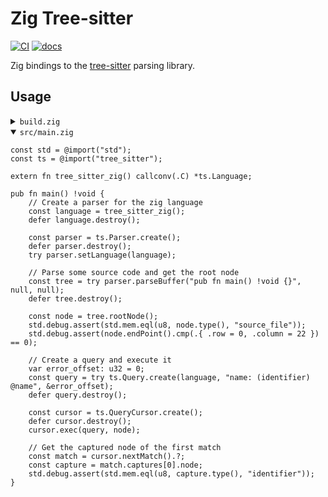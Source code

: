 # Zig Tree-sitter

[![CI][ci]](https://github.com/ObserverOfTime/zig-tree-sitter/actions/workflows/ci.yml)
[![docs][docs]](https://observeroftime.github.io/zig-tree-sitter/)

Zig bindings to the [tree-sitter] parsing library.

## Usage

<details>
<summary><code>build.zig</code></summary>

```zig
const std = @import("std");

pub fn build(b: *std.Build) void {
    const target = b.standardTargetOptions(.{});
    const optimize = b.standardOptimizeOption(.{});

    const exe = b.addExecutable(.{
        .name = "zig-tree-sitter-usage",
        .root_source_file = b.path("src/main.zig"),
        .target = target,
        .optimize = optimize,
    });
    b.installArtifact(exe);

    const tree_sitter = b.dependency("tree_sitter", .{
        .target = target,
        .optimize = optimize,
    });
    exe.root_module.addImport("tree_sitter", tree_sitter.module("tree_sitter"));

    const tree_sitter_zig = b.dependency("tree_sitter_zig", .{
        .target = target,
        .optimize = optimize,
    });
    exe.linkLibrary(tree_sitter_zig.artifact("tree-sitter-zig"));

    const run_cmd = b.addRunArtifact(exe);
    run_cmd.step.dependOn(b.getInstallStep());
    const run_step = b.step("run", "Run the example");
    run_step.dependOn(&run_cmd.step);
}
```

</details>

<details open>
<summary><code>src/main.zig</code></summary>

```zig
const std = @import("std");
const ts = @import("tree_sitter");

extern fn tree_sitter_zig() callconv(.C) *ts.Language;

pub fn main() !void {
    // Create a parser for the zig language
    const language = tree_sitter_zig();
    defer language.destroy();

    const parser = ts.Parser.create();
    defer parser.destroy();
    try parser.setLanguage(language);

    // Parse some source code and get the root node
    const tree = try parser.parseBuffer("pub fn main() !void {}", null, null);
    defer tree.destroy();

    const node = tree.rootNode();
    std.debug.assert(std.mem.eql(u8, node.type(), "source_file"));
    std.debug.assert(node.endPoint().cmp(.{ .row = 0, .column = 22 }) == 0);

    // Create a query and execute it
    var error_offset: u32 = 0;
    const query = try ts.Query.create(language, "name: (identifier) @name", &error_offset);
    defer query.destroy();

    const cursor = ts.QueryCursor.create();
    defer cursor.destroy();
    cursor.exec(query, node);

    // Get the captured node of the first match
    const match = cursor.nextMatch().?;
    const capture = match.captures[0].node;
    std.debug.assert(std.mem.eql(u8, capture.type(), "identifier"));
}
```

</details>

[tree-sitter]: https://tree-sitter.github.io/tree-sitter/
[ci]: https://img.shields.io/github/actions/workflow/status/ObserverOfTime/zig-tree-sitter/ci.yml?logo=github&label=CI
[docs]: https://img.shields.io/github/deployments/tree-sitter/ObserverOfTime/github-pages?logo=zig&label=API%20Docs
